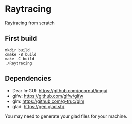 # Raytracing

Raytracing from scratch

## First build

```
mkdir build
cmake -B build
make -C build
./Raytracing
```

## Dependencies

- Dear ImGUI: https://github.com/ocornut/imgui
- glfw: https://github.com/glfw/glfw
- glm: https://github.com/g-truc/glm
- glad: https://gen.glad.sh/

You may need to generate your glad files for your machine.
